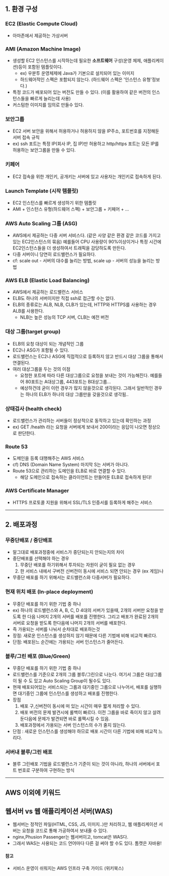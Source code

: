 ## 1. 환경 구성

### EC2 (Elastic Compute Cloud)
- 아마존에서 제공하는 가상서버

### AMI (Amazon Machine Image)
- 생성할 EC2 인스턴스를 시작하는데 필요한 **소프트웨어** 구성(운영 체제, 애플리케이션)등이 포함된 템플릿이다.
  - ex) 우분투 운영체제에 Java가 기본으로 설치되어 있는 이미지
  - 하드웨어적인 스펙은 포함되지 않는다. (하드웨어 스펙은 '인스턴스 유형'정보다.)
- 특정 코드가 배포되어 있는 버전도 만들 수 있다. (이를 활용하여 같은 버전의 인스턴스들을 빠르게 늘리는데 사용)
- 커스텀한 이미지를 임의로 만들수 있다.

### 보안그룹
- EC2 서버 보안을 위해서 허용하거나 허용하지 않을 IP주소, 포트번호를 지정해둔 서버 접속 규칙
- ex) ssh 포트는 특정 IP(회사 IP, 집 IP)만 허용하고 http/https 포트는 모든 IP를 허용하는 보안그룹을 만들 수 있다.

### 키페어
- EC2 접속을 위한 개인키, 공개키는 서버에 있고 사용자는 개인키로 접속하게 된다.

### Launch Template (시작 템플릿)
- EC2 인스턴스를 빠르게 생성하기 위한 템플릿
- AMI + 인스턴스 유형(하드웨어 스펙) + 보안그룹 + 키페어 + ...

### AWS Auto Scaling 그룹 (ASG)
- AWS에서 제공하는 다중 서버 서비스다. (같은 사양 같은 환경 같은 코드를 가지고 있는 EC2인스턴스의 묶음) 예를들어 CPU 사용량이 90%이상이거나 특정 시간에 EC2인스턴스들을 더 생성하여서 트래픽을 감당하도록 만든다.
- 다중 서버이니 당연히 로드밸런스가 필요하다.
- cf: scale out - 서버의 대수를 늘리는 방법, scale up - 서버의 성능을 늘리는 방법

### AWS ELB (Elastic Load Balancing)
- AWS에서 제공하는 로드밸런스 서비스
- ELB도 하나의 서버이지만 직접 ssh로 접근할 수는 없다.
- ELB의 종류로는 ALB, NLB, CLB가 있는데, HTTP와 HTTPS를 사용하는 경우 ALB를 사용한다.
    - NLB는 높은 성능의 TCP 서버, CLB는 예전 버전

### 대상 그룹(target group)
- ELB의 요청 대상이 되는 개념적인 그룹
- EC2나 ASG가 포함될 수 있다.
- 로드밸런스는 EC2나 ASG에 직접적으로 등록하지 않고 반드시 대상 그룹을 통해서 연결된다.
- 여러 대상그룹을 두는 것의 이점 
  - 요청한 포트에 따라 다른 대상그룹으로 요청을 보내는 것이 가능해진다. 예를들어 80포트는 A대상그룹, 443포트는 B대상그룹...
  - 예상하건데 굳이 이런 경우가 많지 않을것으로 생각된다. 그래서 일반적인 경우는 하나의 ELB가 하나의 대상 그룹만을 갖을것으로 생각됨..

### 상태검사 (health check)
- 로드밸런스가 관리하는 서버들이 정상적으로 동작하고 있는데 확인하는 과정
- ex) GET /health 라는 요청을 서버에게 보내서 200이라는 응답이 나오면 정상으로 판단한다.

### Route 53
- 도메인을 등록 대행해주는 AWS 서비스
- cf) DNS (Domain Name System) 마지막 S는 서버가 아니다.
- Route 53으로 관리하는 도메인을 ELB로 바로 연결할 수 있다.
    - 해당 도메인으로 접속하는 클라이언트는 만들어둔 ELB로 접속하게 된다!

### AWS Certificate Manager
- HTTPS 프로토콜 지원을 위해서 SSL/TLS 인증서를 등록하게 해주는 서비스

---

## 2. 배포과정

### 무중단배포 / 중단배포
- 말그대로 배포과정중에 서비스가 중단되는지 안되는지의 차이
- 중단배포를 선택해야 하는 경우
  1. 무중단 배포를 하기위해서 투자되는 자원이 굳이 필요 없는 경우
  2. 한 서비스 내에서 구버전 신버전이 동시에 서비스 되면 안되는 경우 (ex 게임)나
- 무중단 배포를 하기 위해서는 로드밸런스와 다중서버가 필요하다.
  
### 현재 위치 배포 (In-place deployment)
- 무중단 배포를 하기 위한 기법 중 하나
- ex) 하나의 로드밸런스와 A, B, C, D 4대의 서버가 있을때, 2개의 서버만 요청을 받도록 한 다음 나머지 2개의 서버를 배포를 진행한다. 그리고 배포가 완료된 2개의 서버로 요청을 받도록 한다음에 나머지 2개의 서버를 배포한다.
- 즉 가용되는 서버를 나눠서 순차대로 배포하는것
- 장점: 새로운 인스턴스를 생성하지 않기 때문에 다른 기법에 비해 비교적 빠르다.
- 단점: 배포된느 순간에는 가용되는 서버 인스턴스가 줄어든다.

### 블루/그린 배포 (Blue/Green)
- 무중단 배포를 하기 위한 기법 중 하나
- 로드밸런스를 기준으로 2개의 그룹 블루/그린으로 나눈다. 여기서 그룹은 대상그룹이 될 수 도 있고 Auto Scaling Group이 될수도 있다.
- 현재 배포되어있는 서비스되는 그룹과 대기중인 그룹으로 나누어서, 배포를 실행하면 대기중인 그룹에 인스턴스를 생성하고 배포를 진행한다. 
- 장점 
  1. 배포 구,신버전이 동시에 떠 있는 시간이 매우 짧게 처리할 수 있다.
  2. 배포 버전의 문제 발견시에 롤백이 빠르다. 이전 그룹을 바로 죽이지 않고 살려둔다음에 문제가 발견되면 바로 롤팩시킬 수 있음.
  3. 배포과정에서 가용되는 서버 인스턴스의 수가 줄지 않는다.
- 단점 : 새로운 인스턴스를 생성해야 하므로 배포 시간이 다른 기법에 비해 비교적 느리다.

### 서버내 블루/그린 배포
- 블루 그린배포 기법을 로드밸런스가 기준이 되는 것이 아니라, 하나의 서버에서 포트 번호로 구분하여 구현하는 방식

---

## AWS 이외에 키워드
## 웹서버 vs 웹 애플리케이션 서버(WAS)
- 웹서버는 정적인 파일(HTML, CSS, JS, 이미지..)만 처리하고, 웹 애플리케이션 서버는 요청을 코드로 통해 가공하여서 보내줄 수 있다.
- nginx,Phusion Passenger는 웹서버이고, tomcat은 WAS다.
- 그래서 WAS는 사용되는 코드 언어마다 다른 걸 써야 할 수도 있다. 톰캣은 자바용!


#### 참고
- 서비스 운영이 쉬워지는 AWS 인프라 구축 가이드 (위키북스)